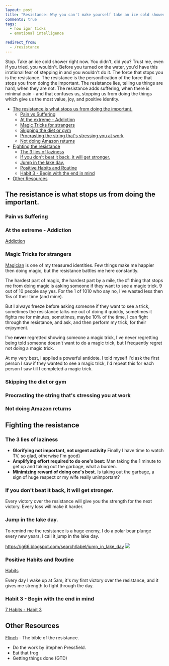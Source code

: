 ```yaml
---
layout: post
title: "Resistance: Why you can't make yourself take an ice cold shower"
comments: true
tags:
  - how igor ticks
  - emotional intelligence

redirect_from:
  - /resistance
---
```


Stop. Take an ice cold shower right now. You didn't, did you? Trust me, even if you tried, you wouldn't. Before you turned on the water, you'd have this irrational fear of stepping in and you wouldn't do it. The force that stops you is the resistance. The resistance is the personification of the force that stops you from doing the important. The resistance lies, telling us things are hard, when they are not. The resistance adds suffering, when there is minimal pain - and that confuses us, stopping us from doing the things which give us the most value, joy, and positive identity.

<!-- prettier-ignore-start -->
<!-- vim-markdown-toc GFM -->

- [The resistance is what stops us from doing the important.](#the-resistance-is-what-stops-us-from-doing-the-important)
    - [Pain vs Suffering](#pain-vs-suffering)
    - [At the extreme - Addiction](#at-the-extreme---addiction)
    - [Magic Tricks for strangers](#magic-tricks-for-strangers)
    - [Skipping the diet or gym](#skipping-the-diet-or-gym)
    - [Procrasting the string that's stressing you at work](#procrasting-the-string-thats-stressing-you-at-work)
    - [Not doing Amazon returns](#not-doing-amazon-returns)
- [Fighting the resistance](#fighting-the-resistance)
    - [The 3 lies of laziness](#the-3-lies-of-laziness)
    - [If you don't beat it back, it will get stronger.](#if-you-dont-beat-it-back-it-will-get-stronger)
    - [Jump in the lake day.](#jump-in-the-lake-day)
    - [Positive Habits and Routine](#positive-habits-and-routine)
    - [Habit 3 - Begin with the end in mind](#habit-3---begin-with-the-end-in-mind)
- [Other Resources](#other-resources)

<!-- vim-markdown-toc -->
<!-- prettier-ignore-end -->

## The resistance is what stops us from doing the important.

### Pain vs Suffering

### At the extreme - Addiction

[Addiction](/addiction)

### Magic Tricks for strangers

[Magician](/magic) is one of my treasured identities. Few things make me happier then doing magic, but the resistance battles me here constantly.

The hardest part of magic, the hardest part by a mile, the #1 thing that stops me from doing magic is asking someone if they want to see a magic trick. 9 out of 10 people say yes. For the 1 of 1010 who say no, I've wasted less then 15s of their time (and mine).

But I always freeze before asking someone if they want to see a trick, sometimes the resistance talks me out of doing it quickly, sometimes it fights me for minutes, sometimes, maybe 10% of the time, I can fight through the resistance, and ask, and then perform my trick, for their enjoyment.

I've **never** regretted showing someone a magic trick, I've never regretting being told someone doesn't want to do a magic trick, but I frequently regret not doing a magic trick.

At my very best, I applied a powerful antidote. I told myself I'd ask the first person I saw if they wanted to see a magic trick, I'd repeat this for each person I saw till I completed a magic trick.

### Skipping the diet or gym

### Procrasting the string that's stressing you at work

### Not doing Amazon returns

## Fighting the resistance

### The 3 lies of laziness

- **Glorifying not important, not urgent activity** Finally I have time to watch TV, so glad, otherwise I'm good)
- **Amplifying effort required to do one's best:** Man taking the 1 minute to get up and taking out the garbage, what a burden.
- **Minimizing reward of doing one's best.** Is taking out the garbage, a sign of huge respect or my wife really unimportant?

### If you don't beat it back, it will get stronger.

Every victory over the resistance will give you the strength for the next victory. Every loss will make it harder.

### Jump in the lake day.

To remind me the resistance is a huge enemy, I do a polar bear plunge every new years, I call it jump in the lake day.

https://ig66.blogspot.com/search/label/jump_in_lake_day
![](http://farm8.staticflickr.com/7013/6615434129_8040468028.jpg)

### Positive Habits and Routine

[Habits](/habits)

Every day I wake up at 5am, it's my first victory over the resistance, and it gives me strength to fight through the day.

### Habit 3 - Begin with the end in mind

[7 Habits - Habit 3](/7habits)

## Other Resources

[Flinch](https://github.com/idvorkin/blob/blob/master/books/the-flinch.pdf) - The bible of the resistance.

- Do the work by Stephen Pressfield.
- Eat that frog
- Getting things done (GTD)
